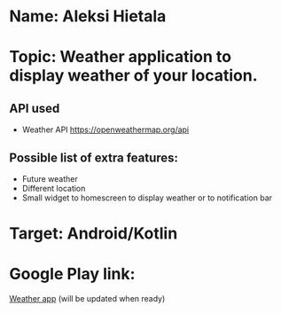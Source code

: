 # Name: Aleksi Hietala
# Topic: Weather application to display weather of your location.
## API used
- Weather API https://openweathermap.org/api
## Possible list of extra features:
-  Future weather
-  Different location
-  Small widget to homescreen to display weather or to notification bar
# Target: Android/Kotlin
# Google Play link:
[Weather app](#) (will be updated when ready)
